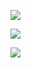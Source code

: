 ![](https://pic2.superbed.cn/item/5e02d1bf76085c3289e12de2.jpg)

![](https://pic3.superbed.cn/item/5e02d1d776085c3289e13459.jpg)

![](https://pic1.superbed.cn/item/5e02d1f076085c3289e1397e.jpg)

